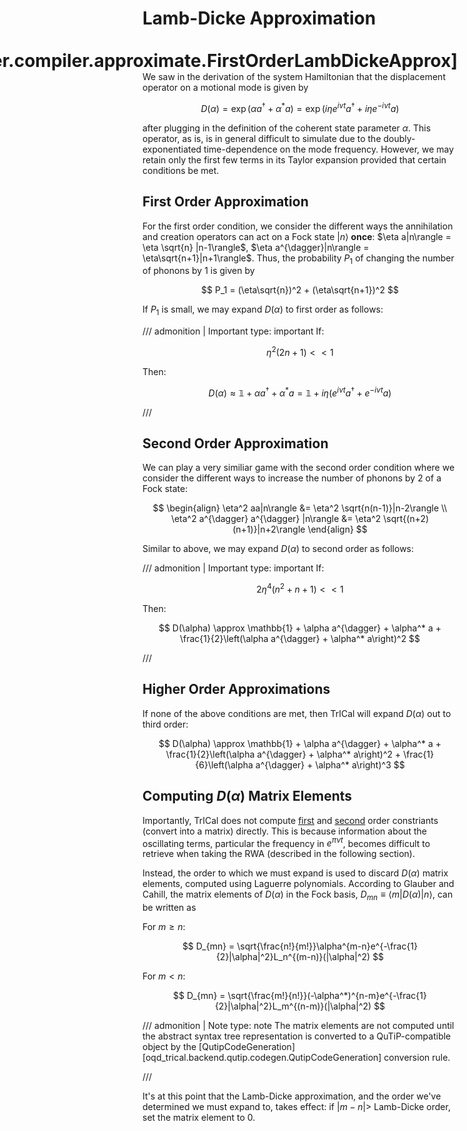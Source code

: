 # Lamb-Dicke Approximation <div style="float:right;"> [![](https://img.shields.io/badge/Implementation-7C4DFF)][oqd_trical.light_matter.compiler.approximate.FirstOrderLambDickeApprox] </div>

We saw in the derivation of the system Hamiltonian that the displacement operator on a motional mode is given by

$$
    D(\alpha) = \exp(\alpha a^{\dagger} + \alpha^* a)=\exp\left(i\eta e^{i\nu t}a^{\dagger} + i\eta e^{-i\nu t }a\right)
$$

after plugging in the definition of the coherent state parameter $\alpha$. This operator, as is, is in general difficult to simulate due to the doubly-exponentiated time-dependence on the mode frequency. However, we may retain only the first few terms in its Taylor expansion provided that certain conditions be met.

## First Order Approximation

For the first order condition, we consider the different ways the annihilation and creation operators can act on a Fock state $|n\rangle$ **once**: $\eta a|n\rangle = \eta \sqrt{n}  |n-1\rangle$, $\eta a^{\dagger}|n\rangle = \eta\sqrt{n+1}|n+1\rangle$. Thus, the probability $P_1$ of changing the number of phonons by 1 is given by

$$
    P_1 = (\eta\sqrt{n})^2 + (\eta\sqrt{n+1})^2
$$

If $P_1$ is small, we may expand $D(\alpha)$ to first order as follows:

<a name="eqn:first_order_lamb_dicke"></a>

<!-- prettier-ignore -->
/// admonition | Important
    type: important
If:

$$
    \eta^2(2n+1) << 1
$$

Then:

$$
    D(\alpha) \approx \mathbb{1} + \alpha a^{\dagger} + \alpha^* a = \mathbb{1} + i\eta\left(e^{i\nu t} a^{\dagger} + e^{-i\nu t} a\right)
$$

///

## Second Order Approximation

We can play a very similiar game with the second order condition where we consider the different ways to increase the number of phonons by 2 of a Fock state:

$$
    \begin{align}
    \eta^2 aa|n\rangle &= \eta^2 \sqrt{n(n-1)}|n-2\rangle \\
    \eta^2 a^{\dagger} a^{\dagger} |n\rangle &= \eta^2 \sqrt{(n+2)(n+1)}|n+2\rangle
    \end{align}
$$

Similar to above, we may expand $D(\alpha)$ to second order as follows:

<a name="eqn:second_order_lamb_dicke"></a>

<!-- prettier-ignore -->
/// admonition | Important
    type: important
If:

$$
    2\eta^4(n^2+n+1)<<1
$$

Then:

$$
    D(\alpha) \approx \mathbb{1} + \alpha a^{\dagger} + \alpha^* a + \frac{1}{2}\left(\alpha a^{\dagger} + \alpha^* a\right)^2
$$

///

## Higher Order Approximations

If none of the above conditions are met, then TrICal will expand $D(\alpha)$ out to third order:

$$
    D(\alpha) \approx \mathbb{1} + \alpha a^{\dagger} + \alpha^* a + \frac{1}{2}\left(\alpha a^{\dagger} + \alpha^* a\right)^2 + \frac{1}{6}\left(\alpha a^{\dagger} + \alpha^* a\right)^3
$$

## Computing $D(\alpha)$ Matrix Elements

Importantly, TrICal does not compute [first](#eqn:first_order_lamb_dicke) and [second](#eqn:second_order_lamb_dicke) order constriants (convert into a matrix) directly. This is because information about the oscillating terms, particular the frequency in $e^{\pi \nu t}$, becomes difficult to retrieve when taking the RWA (described in the following section).

Instead, the order to which we must expand is used to discard $D(\alpha)$ matrix elements, computed using Laguerre polynomials. According to Glauber and Cahill, the matrix elements of $D(\alpha)$ in the Fock basis, $D_{mn} \equiv \langle m|D(\alpha)|n\rangle$, can be written as

For $m \geq n$:

$$
     D_{mn} = \sqrt{\frac{n!}{m!}}\alpha^{m-n}e^{-\frac{1}{2}|\alpha|^2}L_n^{(m-n)}(|\alpha|^2)
$$

For $m < n$:

$$
    D_{mn} = \sqrt{\frac{m!}{n!}}(-\alpha^*)^{n-m}e^{-\frac{1}{2}|\alpha|^2}L_m^{(n-m)}(|\alpha|^2)
$$

<!-- prettier-ignore -->
/// admonition | Note
    type: note
The matrix elements are not computed until the abstract syntax tree representation is converted to a QuTiP-compatible object by the [QutipCodeGeneration][oqd_trical.backend.qutip.codegen.QutipCodeGeneration] conversion rule.

///

It's at this point that the Lamb-Dicke approximation, and the order we've determined we must expand to, takes effect: if $|m-n| >$ Lamb-Dicke order, set the matrix element to 0.
